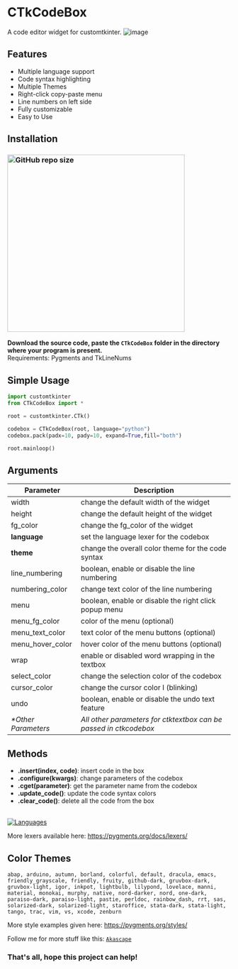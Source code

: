 # CTkCodeBox

A code editor widget for customtkinter.
![image](https://github.com/user-attachments/assets/a22c6142-afc8-4239-840f-76e06ef7c668)


## Features
- Multiple language support
- Code syntax highlighting
- Multiple Themes
- Right-click copy-paste menu
- Line numbers on left side
- Fully customizable
- Easy to Use

## Installation
### [<img alt="GitHub repo size" src="https://img.shields.io/github/repo-size/Akascape/CTkCodeBox?&color=white&label=Download%20Source%20Code&logo=Python&logoColor=yellow&style=for-the-badge"  width="400">](https://github.com/Akascape/CTkCodeBox/archive/refs/heads/main.zip)

**Download the source code, paste the `CTkCodeBox` folder in the directory where your program is present.**
<br> Requirements: Pygments and TkLineNums

## Simple Usage
```python
import customtkinter
from CTkCodeBox import *

root = customtkinter.CTk()

codebox = CTkCodeBox(root, language="python")
codebox.pack(padx=10, pady=10, expand=True,fill="both")

root.mainloop()
```

## Arguments
| Parameter | Description |
|-----------| ------------|
| width |  change the default width of the widget |
| height | change the default height of the widget |
| fg_color | change the fg_color of the widget|
| **language** | set the language lexer for the codebox |
| **theme** | change the overall color theme for the code syntax |
| line_numbering | boolean, enable or disable the line numbering |
| numbering_color | change text color of the line numbering |
| menu | boolean, enable or disable the right click popup menu |
| menu_fg_color | color of the menu (optional) |
| menu_text_color | text color of the menu buttons (optional) |
| menu_hover_color | hover color of the menu buttons (optional) |
| wrap | enable or disabled word wrapping in the textbox |
| select_color | change the selection color of the codebox |
| cursor_color | change the cursor color I (blinking) |
| undo | boolean, enable or disable the undo text feature |
| _*Other Parameters_ | _All other parameters for ctktextbox can be passed in ctkcodebox_ |

## Methods
- **.insert(index, code)**: insert code in the box 
- **.configure(kwargs)**: change parameters of the codebox
- **.cget(parameter)**: get the parameter name from the codebox
- **.update_code()**: update the code syntax colors
- **.clear_code()**: delete all the code from the box
<br>
<a href="https://github-readme-tech-stack.vercel.app">
<img src="https://github-readme-tech-stack.vercel.app/api/cards?title=Languages&lineCount=4&width=520&bg=%230D1117&badge=%23161B22&border=%2321262D&titleColor=%2358A6FF&line1=python%2Cpython%2Cfff800%3BCplusplus%2C%2B%2B%2C7bc9b1%3Bcplusplus%2Csharp%2C6c3bb2%3BCplusplus%2C+%2C4a82cc%3Bjavascript%2Cjavascript%2Cf0fc0d%3B&line2=lua%2Clua%2C5d72e6%3BRust%2Crust%2Ce62323%3Bperl%2Cperl%2C92d5d3%3Bkotlin%2Ckotlin%2C6dfa21%3Bruby%2Cruby%2Cff0000%3B&line3=swift%2Cswift%2Cfe811b%3Bphp%2Cphp%2C3749b3%3Breact%2Creact%2Cd3ff00%3Bjson%2Cjson%2Cffe300%3Bgo%2Cgo%2C11ffdc%3B&line4=yaml%2Cyaml%2C6dc2af%3Bxml%2Cxml%2C63f030%3Bcss%2Ccss%2C1ff9f2%3Bhtml%2Chtml%2C2bc5b4%3BTypescript%2CTypescript%2C42b1c2%3BJAVA%2Cjava%2Ceffc00%3B" alt="Languages" />
</a>

More lexers available here: https://pygments.org/docs/lexers/

## Color Themes
```
abap, arduino, autumn, borland, colorful, default, dracula, emacs, friendly_grayscale, friendly, fruity, github-dark, gruvbox-dark, gruvbox-light, igor, inkpot, lightbulb, lilypond, lovelace, manni, material, monokai, murphy, native, nord-darker, nord, one-dark, paraiso-dark, paraiso-light, pastie, perldoc, rainbow_dash, rrt, sas, solarized-dark, solarized-light, staroffice, stata-dark, stata-light, tango, trac, vim, vs, xcode, zenburn
```
More style examples given here: https://pygments.org/styles/

Follow me for more stuff like this: [`Akascape`](https://github.com/Akascape/)
### That's all, hope this project can help!


